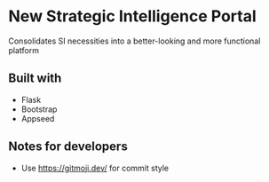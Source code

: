 # New Strategic Intelligence Portal
Consolidates SI necessities into a better-looking and more functional platform

## Built with
+ Flask
+ Bootstrap
+ Appseed

## Notes for developers
+ Use https://gitmoji.dev/ for commit style 
